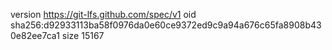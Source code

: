 version https://git-lfs.github.com/spec/v1
oid sha256:d92933113ba58f0976da0e60ce9372ed9c9a94a676c65fa8908b430e82ee7ca1
size 15167

